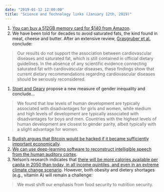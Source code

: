 ```yaml
---
date: "2019-01-12 12:00:00"
title: "Science and Technology links (January 12th, 2019)"
---
```




1. [You can buy a 512GB memory card for $140 from Amazon](https://www.amazon.com/PNY-Elite-Performance-512GB-P-SDX512U3H-GE/dp/B00XJRX01M/).
1. We have been told for decades to avoid saturated fats, the kind found in meat, cheese and butter. After an extensive review, [Grasgruber et al.](https://www.ncbi.nlm.nih.gov/pubmed/27680091) conclude:<br/>

>Our results do not support the association between cardiovascular diseases and saturated fat, which is still contained in official dietary guidelines. In the absence of any scientific evidence connecting saturated fat with cardiovascular diseases, these findings show that current dietary recommendations regarding cardiovascular diseases should be seriously reconsidered.

1. [Stoet and Geary](https://journals.plos.org/plosone/article?id=10.1371/journal.pone.0205349) propose a new measure of gender inequality and conclude&hellip;<br/>

>We found that low levels of human development are typically associated with disadvantages for girls and women, while medium and high levels of development are typically associated with disadvantages for boys and men. Countries with the highest levels of human development are closest to gender parity, albeit typically with a slight advantage for women.

1. [Budish argues that Bitcoin would be hacked if it became sufficiently important economically](https://research.chicagobooth.edu/-/media/research/stigler/pdfs/workingpapers/24theeconomiclimitsofbitcoinandtheblockchain.pdf).
1. [We can use deep-learning software to reconstruct intelligible speech from the human auditory cortex](https://www.biorxiv.org/content/early/2018/10/10/350124).
1. Nelson&rsquo;s research indicates that [there will be more calories available per capita in 2050 than today, in all income quintiles, and even in an extreme climate change scenario](https://www.washingtonpost.com/opinions/2019/01/02/global-food-problem-isnt-what-you-think/). However, both obesity and dietery shortages (e.g., vitamin A) will remain a challenge:

>We must shift our emphasis from food security to nutrition security.



